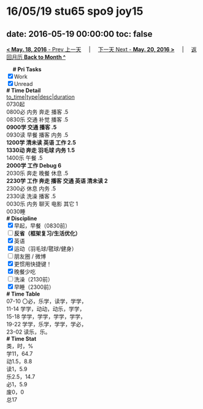 # 16/05/19 stu65 spo9 joy15

date: 2016-05-19 00:00:00
toc: false
---
[**< May. 18, 2016** - Prev 上一天](/lifelogs/2016/05/d18.md) &nbsp; &nbsp; | &nbsp; &nbsp; [下一天 Next - **May. 20, 2016 >**](/lifelogs/2016/05/d20.md) &nbsp; &nbsp; |  &nbsp; &nbsp; [返回月历 **Back to Month ^**](/lifelogs/2016/05/index.md)
<br/><div><b>     # Pri Tasks</b></div><div><input checked="true" type="checkbox"/>Work</div><div><input checked="true" type="checkbox"/>Unread</div><div><b># Time Detail</b></div><div><u>to_time|type|desc|duration</u></div><div>0730起</div><div>0800必 内务 奔走 播客 .5</div><div>0830乐 交通 补觉 播客 .5</div><div><b>0900学 交通 播客 .5</b></div><div>0930读 早餐 播客 内务 .5</div><div><b>1200学 清未读 英语 工作 2.5</b></div><div><b>1330动 奔走 羽毛球 内务 1.5</b></div><div>1400乐 午餐 .5</div><div><b>2000学 工作 Debug 6</b></div><div>2030乐 奔走 晚餐 休息 .5</div><div><b>2230学 工作 奔走 播客 交通 英语 清未读 2</b></div><div>2300必 休息 内务 .5</div><div>2330读 洗澡 播客 .5</div><div>0030乐 内务 聊天 电影 其它 1</div><div>0030睡</div><div><b># Discipline</b></div><div><input checked="true" type="checkbox"/>早起，早餐（0830前）</div><div><b><input type="checkbox"/></b><b>反省（框架复习/生活优化）</b></div><div><input checked="true" type="checkbox"/>英语</div><div><input checked="true" type="checkbox"/>运动（羽毛球/毽球/健身）</div><div><input type="checkbox"/>朋友圈 / 微博</div><div><input checked="true" type="checkbox"/>更惯用快捷键！</div><div><input checked="true" type="checkbox"/>晚餐少吃</div><div><input type="checkbox"/>洗澡（2130前）</div><div><input checked="true" type="checkbox"/>早睡（2300前）</div><div><b># Time Table</b></div><div>07-10 〇必，乐学，读学，学学，</div><div>11-14 学学，动动，动乐，学学，</div><div>15-18 学学，学学，学学，学学，</div><div>19-22 学学，乐学，学学，学必，</div><div>23-02 读乐，乐。</div><div><b># Time Stat</b></div><div>类，时，%</div><div>学11，64.7</div><div>动1.5，8.8</div><div>读1，5.9</div><div>乐2.5，14.7</div><div>必1，5.9</div><div>废0，0</div><div>总17</div>
